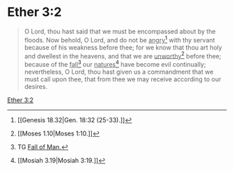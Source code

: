 # Ether 3:2

> O Lord, thou hast said that we must be encompassed about by the floods. Now behold, O Lord, and do not be <u>angry</u>[^a] with thy servant because of his weakness before thee; for we know that thou art holy and dwellest in the heavens, and that we are <u>unworthy</u>[^b] before thee; because of the <u>fall</u>[^c] our <u>natures</u>[^d] have become evil continually; nevertheless, O Lord, thou hast given us a commandment that we must call upon thee, that from thee we may receive according to our desires.

[Ether 3:2](https://www.churchofjesuschrist.org/study/scriptures/bofm/ether/3?lang=eng&id=p2#p2)


[^a]: [[Genesis 18.32|Gen. 18:32 (25-33).]]
[^b]: [[Moses 1.10|Moses 1:10.]]
[^c]: TG [Fall of Man.](https://www.churchofjesuschrist.org/study/scriptures/tg/fall-of-man?lang=eng)
[^d]: [[Mosiah 3.19|Mosiah 3:19.]]
